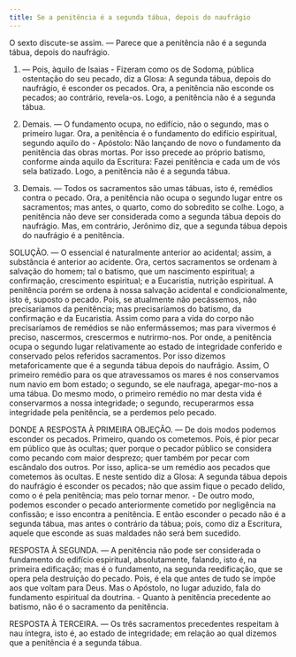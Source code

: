 ```yaml
---
title: Se a penitência é a segunda tábua, depois do naufrágio
---
```


O sexto discute-se assim. — Parece que a penitência não é a segunda tábua, depois do naufrágio.  

1. — Pois, àquilo de Isaias - Fizeram como os de Sodoma, pública ostentação do seu pecado, diz a Glosa: A segunda tábua, depois do naufrágio, é esconder os pecados. Ora, a penitência não esconde os pecados; ao contrário, revela-os. Logo, a penitência não é a segunda tábua.  

2. Demais. — O fundamento ocupa, no edifício, não o segundo, mas o primeiro lugar. Ora, a penitência é o fundamento do edifício espiritual, segundo aquilo do - Apóstolo: Não lançando de novo o fundamento da penitência das obras mortas. Por isso precede ao próprio batismo, conforme ainda aquilo da Escritura: Fazei penitência e cada um de vós sela batizado. Logo, a penitência não é a segunda tábua.  

3. Demais. — Todos os sacramentos são umas tábuas, isto é, remédios contra o pecado. Ora, a penitência não ocupa o segundo lugar entre os sacramentos; mas antes, o quarto, como do sobredito se colhe. Logo, a penitência não deve ser considerada como a segunda tábua depois do naufrágio.  Mas, em contrário, Jerônimo diz, que a segunda tábua depois do naufrágio é a penitência.  

SOLUÇÃO. — O essencial é naturalmente anterior ao acidental; assim, a substância é anterior ao acidente. Ora, certos sacramentos se ordenam à salvação do homem; tal o batismo, que um nascimento espiritual; a confirmação, crescimento espiritual; e a Eucaristia, nutrição espiritual. A penitência porém se ordena à nossa salvação acidental e condicionalmente, isto é, suposto o pecado. Pois, se atualmente não pecássemos, não precisaríamos da penitência; mas precisaríamos do batismo, da confirmação e da Eucaristia. Assim como para a vida do corpo não precisaríamos de remédios se não enfermássemos; mas para vivermos é preciso, nascermos, crescermos e nutrirmo-nos. Por onde, a penitência ocupa o segundo lugar relativamente ao estado de integridade conferido e conservado pelos referidos sacramentos. Por isso dizemos metaforicamente que é a segunda tábua depois do naufrágio. Assim, O primeiro remédio para os que atravessamos os mares é nos conservamos num navio em bom estado; o segundo, se ele naufraga, apegar-mo-nos a uma tábua. Do mesmo modo, o primeiro remédio no mar desta vida é conservarmos a nossa integridade; o segundo, recuperarmos essa integridade pela penitência, se a perdemos pelo pecado.  

DONDE A RESPOSTA À PRIMEIRA OBJEÇÃO. — De dois modos podemos esconder os pecados. Primeiro, quando os cometemos. Pois, é pior pecar em público que às ocultas; quer porque o pecador público se considera como pecando com maior desprezo; quer também por pecar com escândalo dos outros. Por isso, aplica-se um remédio aos pecados que cometemos às ocultas. E neste sentido diz a Glosa: A segunda tábua depois do naufrágio é esconder os pecados; não que assim fique o pecado delido, como o é pela penitência; mas pelo tornar menor. - De outro modo, podemos esconder o pecado anteriormente cometido por negligência na confissão; e isso encontra a penitência. E então esconder o pecado não é a segunda tábua, mas antes o contrário da tábua; pois, como diz a Escritura, aquele que esconde as suas maldades não será bem sucedido.  

RESPOSTA À SEGUNDA. — A penitência não pode ser considerada o fundamento do edifício espiritual, absolutamente, falando, isto é, na primeira edificação; mas é o fundamento, na segunda reedificação, que se opera pela destruição do pecado. Pois, é ela que antes de tudo se impõe aos que voltam para Deus. Mas o Apóstolo, no lugar aduzido, fala do fundamento espiritual da doutrina. - Quanto à penitência precedente ao batismo, não é o sacramento da penitência.  

RESPOSTA À TERCEIRA. — Os três sacramentos precedentes respeitam à nau íntegra, isto é, ao estado de integridade; em relação ao qual dizemos que a penitência é a segunda tábua.